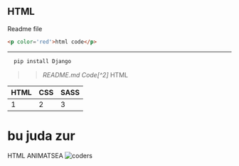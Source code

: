 HTML
---
Readme file
```html
<p color='red'>html code</p>
```
***
```python
  pip install Django
```
>>  _README.md Code[^2]_ HTML

|HTML|CSS|SASS|
|--- |---|--- |
| 1  | 2 | 3  |

bu juda zur
===
HTML ANIMATSEA
![coders](https://learncodeonline.in/mascot.png)
